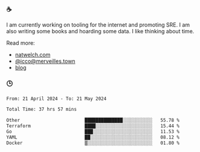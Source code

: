 ### ☕

I am currently working on tooling for the internet and promoting SRE. I am also writing some books and hoarding some data. I like thinking about time. 

Read more:

 - [natwelch.com](https://natwelch.com)
 - [@icco@merveilles.town](https://merveilles.town/@icco)
 - [blog](https://writing.natwelch.com)

### 🕒

<!--START_SECTION:waka-->

```txt
From: 21 April 2024 - To: 21 May 2024

Total Time: 37 hrs 57 mins

Other                        ██████████████░░░░░░░░░░░   55.78 %
Terraform                    ████░░░░░░░░░░░░░░░░░░░░░   15.44 %
Go                           ███░░░░░░░░░░░░░░░░░░░░░░   11.53 %
YAML                         ██░░░░░░░░░░░░░░░░░░░░░░░   08.12 %
Docker                       ▒░░░░░░░░░░░░░░░░░░░░░░░░   01.80 %
```

<!--END_SECTION:waka-->
